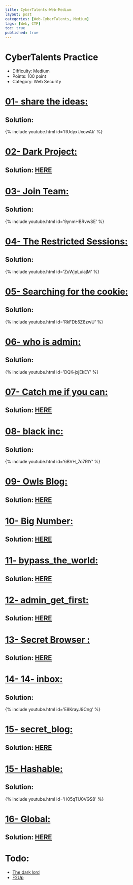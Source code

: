 ```yaml
---
title: CyberTalents-Web-Medium
layout: post
categories: [Web-CyberTalents, Medium]
tags: [Web, CTF]
toc: true
published: true
---
```


# CyberTalents Practice
*   Difficulty: Medium
*   Points: 100 point
*   Category: Web Security


# [](#header-1)[01- share the ideas:](https://cybertalents.com/challenges/web/share-ideas)

## [](#header-4)Solution:
   
   {% include youtube.html id='RUdyxUxowAk' %}

   
# [](#header-1)[02- Dark Project:](https://cybertalents.com/challenges/web/dark-project)

## [](#header-4)Solution: [HERE](https://reversec-team.blogspot.com/2018/11/hitb2018dxb-pre-conf-ctf-write-up.html)

# [](#header-1)[03- Join Team:](https://cybertalents.com/challenges/web/join-team)

## [](#header-4)Solution:
   
   {% include youtube.html id='9ynmHBRvwSE' %}

# [](#header-1)[04- The Restricted Sessions:](https://cybertalents.com/challenges/web/the-restricted-sessions)

## [](#header-4)Solution:
   
   {% include youtube.html id='ZuWjpLuiajM' %}
   
# [](#header-1)[05- Searching for the cookie:](https://cybertalents.com/challenges/web/searching-for-the-cookie)

## [](#header-4)Solution:
   
   {% include youtube.html id='RkFDb5Z8zwU' %}
   
# [](#header-1)[06- who is admin:](https://cybertalents.com/challenges/web/whoisadmin)

## [](#header-4)Solution:
   
   {% include youtube.html id='DQK-jxjEkEY' %}
   
# [](#header-1)[07- Catch me if you can:](https://cybertalents.com/challenges/web/catch-me-if-you-can)

## [](#header-4)Solution: [HERE](https://reversec-team.blogspot.com/2018/11/hitb2018dxb-pre-conf-ctf-write-up.html)

# [](#header-1)[08- black inc:](https://cybertalents.com/challenges/web/black-inc)

## [](#header-4)Solution:
   
   {% include youtube.html id='6BVH_7o7RlY' %}
   
# [](#header-1)[09- Owls Blog:](https://cybertalents.com/challenges/web/owls-blog)

## [](#header-4)Solution: [HERE](https://generaleg0x01.com/2019/01/10/uae_ctf/)

# [](#header-1)[10- Big Number:](https://cybertalents.com/challenges/web/big-number)

## [](#header-4)Solution: [HERE](https://generaleg0x01.com/2019/01/10/uae_ctf/)

# [](#header-1)[11- bypass_the_world:](https://cybertalents.com/challenges/web/bypass-the-world)

## [](#header-4)Solution: [HERE](https://github.com/YasserElsnbary/Security/blob/master/CTFs/CyberTalents/Web/Practice/2-%20Medium/11-%20bypass_the_world.md)

# [](#header-1)[12- admin_get_first:](https://cybertalents.com/challenges/web/admin-gate-first)

## [](#header-4)Solution: [HERE](https://github.com/YasserElsnbary/Security/blob/master/CTFs/CyberTalents/Web/Practice/2-%20Medium/12-%20admin_get_first.md)

# [](#header-1)[13- Secret Browser :](https://cybertalents.com/challenges/web/secret-browser)

## [](#header-4)Solution: [HERE](https://github.com/YasserElsnbary/Security/blob/master/CTFs/CyberTalents/Web/Practice/2-%20Medium/13-%20secret_browser.md)

# [](#header-1)[14- 14- inbox:](https://cybertalents.com/challenges/web/inbox)

## [](#header-4)Solution:
   
   {% include youtube.html id='E8KrayJ9Cng' %}

# [](#header-1)[15- secret_blog:](https://cybertalents.com/challenges/web/secret-blog)

## [](#header-4)Solution: [HERE](https://github.com/YasserElsnbary/Security/blob/master/CTFs/CyberTalents/Web/Practice/2-%20Medium/15-%20secret_blog.md)

# [](#header-1)[15- Hashable:](https://cybertalents.com/challenges/web/hashable)

## [](#header-4)Solution:
   
   {% include youtube.html id='H05qTU0VGS8' %}

# [](#header-1)[16- Global:](https://cybertalents.com/challenges/web/global)

## [](#header-4)Solution: [HERE](https://medium.com/@moaiednagihassan/cyber-talents-web-challenge-global-72505f048fee)


   

# [](#header-1)Todo:

- [The dark lord ](https://cybertalents.com/challenges/web/the-dark-lord)
- [F2Up](https://cybertalents.com/challenges/web/f2up)

   

